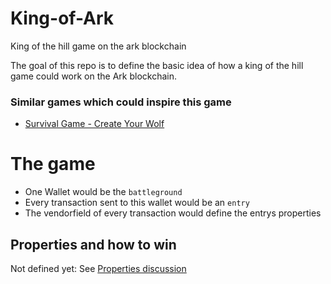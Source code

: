 # King-of-Ark
King of the hill game on the ark blockchain

The goal of this repo is to define the basic idea of how a king of the hill game could work on the Ark blockchain. 

### Similar games which could inspire this game
- [Survival Game - Create Your Wolf](https://codegolf.stackexchange.com/questions/25347/survival-game-create-your-wolf)

# The game

- One Wallet would be the `battleground`
- Every transaction sent to this wallet would be an `entry`
- The vendorfield of every transaction would define the entrys properties

## Properties  and how to win

Not defined yet: See [Properties discussion](https://github.com/geckogecko/King-of-Ark/issues/1)
